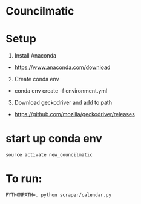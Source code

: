# Councilmatic

# Setup

1. Install Anaconda 
  * https://www.anaconda.com/download
2. Create conda env
  * conda env create -f environment.yml
3. Download geckodriver and add to path
  * https://github.com/mozilla/geckodriver/releases
  
# start up conda env
```
source activate new_councilmatic
```

# To run:
```
PYTHONPATH=. python scraper/calendar.py 
```
